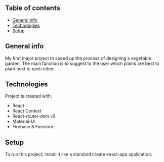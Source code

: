 ## Table of contents
* [General info](#general-info)
* [Technologies](#technologies)
* [Setup](#setup)

## General info
My first major project to speed up the process of designing a vegetable garden. 
The main function is to suggest to the user which plants are best to plant next to each other.
	
## Technologies
Project is created with:
* React
* React Context
* React-router-dom v6
* Material-UI
* Firebase & Firestore
	
## Setup
To run this project, install it like a standard create-react-app application.
